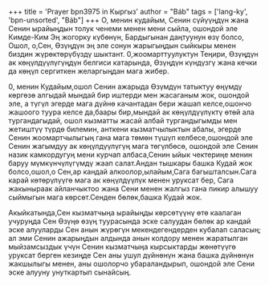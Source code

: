+++
title = 'Prayer bpn3975 in Кыргыз'
author = "Báb"
tags = ['lang-ky', 'bpn-unsorted', "Báb"]
+++
О, менин кудайым, Сенин сүйүүңдүн жана Сенин ырайыңдын толук ченеми менен мени сыйла, ошондой эле Кимде-Ким Эң жогорку күбөнүн, Бардыгынан даңтуунун өзү болсо, Ошол, о,Сен, Өзүңдүн эң эле сонун жарыгыңдын сыйкыры менен биздин жүрөктөрүбүздү шыктант. 0,жоомарттуулуктун Теңири, Өзүңдүн ак көңүлдүүлүгүңдүн белгиси катарында, Өзүңдүн күндүзгү жана кечки да көңүл сергиткен желаргыңдан мага жибер.

0, менин Кудайым,ошол Сенин ажарыда Өзүмдүн татыктуу өңүмдү көргөзө алгыдай мындай бир иштерди мен жасаганым жок, ошондой эле, а түгүл эгерде мага дүйнө качантадан бери жашап келсе,ошончо жашоого туура келсе да,баары бир,мындай ак көңүлдүүлүктү өтөй ала тургандагыдай, ошол кызматты жасай албай тургандыгымды мен жетиштүү түрдө билемин, анткени кызматчылыктын абалы, эгерде Сенин жоомартчылыгың гана мага төмөн түшүп келбесе,ошондой эле Сенин жагымдуу ак көңүлдүүлүгүң мага төгүлбөсө, ошондой эле Сенин назик камкордугуң мени курчап албаса,Сенин ыйык чектериңе менин баруу мүмкүнчүлүгүмдү жаап салат.Андан тышкары башка Кудай жок болсо,ошол,о Сен,ар кандай алкоолор,ылайым,Сага багышталсын.Сага карай көтөрүлүүгө мага ак көңүлдүүлүк менен уруксат бер, Сага жакыныраак айланчыктоо жана Сени менен жалгыз гана пикир алышуу сыймыгын мага көрсөт.Сенден бөлөк,башка Кудай жок.

Акыйкатында,Сен кызматчыңа ырайыңды көрсөтүүнү өтө каалаган учуруңда Сен Өзүңө өзүң туурасында эске салуудан бөлөк ар кандай эске алууларды Сен анын жүрөгүн мекендегендерден кубалап саласың; ал эми Сенин ажарыңдын алдында анын колдору менен жаратылган мыйзамсыздык үчүн Сенин кызматчыңа кырсыктарды жөнөтүүгө уруксат берген кезиңде Сен аны ушул дүйнөнүн жана башка дүйнөнүн жакшылыгы менен, аны ошолорчо убараландырып, ошондой эле Сени эске алууну унуткартып сынайсың.
